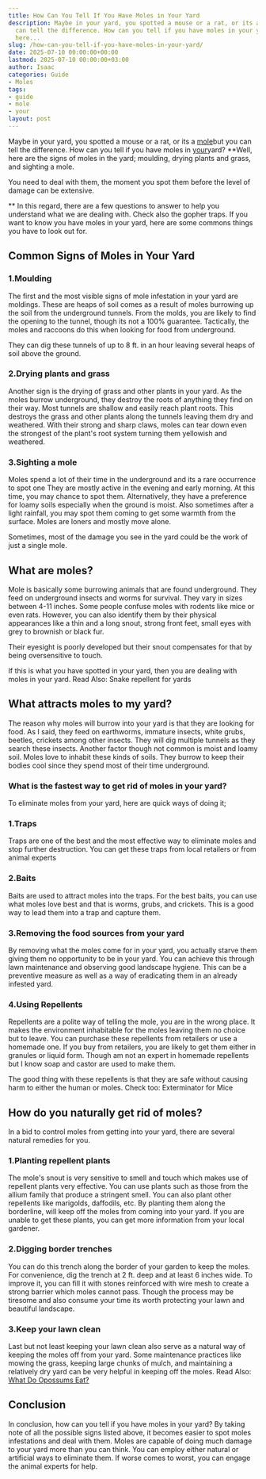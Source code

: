 ```yaml
---
title: How Can You Tell If You Have Moles in Your Yard
description: Maybe in your yard, you spotted a mouse or a rat, or its a mole but you
  can tell the difference. How can you tell if you have moles in your yard? Well,
  here...
slug: /how-can-you-tell-if-you-have-moles-in-your-yard/
date: 2025-07-10 00:00:00+00:00
lastmod: 2025-07-10 00:00:00+03:00
author: Isaac
categories: Guide
- Moles
tags:
- guide
- mole
- your
layout: post
---
```

Maybe in your yard, you spotted a mouse or a rat, or its a [mole](https://pestpolicy.com/do-moles-have-eyes/)but you can tell the difference. How can you tell if you have moles in [your](https://pestpolicy.com/how-to-clean-your-laptop-keyboard/)yard? **Well, here are the signs of moles in the yard; moulding, drying plants and grass, and sighting a mole.

You need to deal with them, the moment you spot them before the level of damage can be extensive.

** In this regard, there are a few questions to answer to help you understand what we are dealing with. Check also the gopher traps. If you want to know you have moles in your yard, here are some commons things you have to look out for.

##  **Common Signs of Moles in Your Yard**

###  1.**Moulding**

The first and the most visible signs of mole infestation in your yard are moldings. These are heaps of soil comes as a result of moles burrowing up the soil from the underground tunnels. From the molds, you are likely to find the opening to the tunnel, though its not a 100% guarantee. Tactically, the moles and raccoons do this when looking for food from underground.

They can dig these tunnels of up to 8 ft. in an hour leaving several heaps of soil above the ground.

###  2.**Drying plants and grass**

Another sign is the drying of grass and other plants in your yard. As the moles burrow underground, they destroy the roots of anything they find on their way. Most tunnels are shallow and easily reach plant roots. This destroys the grass and other plants along the tunnels leaving them dry and weathered. With their strong and sharp claws, moles can tear down even the strongest of the plant's root system turning them yellowish and weathered.

###  3.**Sighting a mole**

Moles spend a lot of their time in the underground and its a rare occurrence to spot one They are mostly active in the evening and early morning. At this time, you may chance to spot them. Alternatively, they have a preference for loamy soils especially when the ground is moist. Also sometimes after a light rainfall, you may spot them coming to get some warmth from the surface. Moles are loners and mostly move alone.

Sometimes, most of the damage you see in the yard could be the work of just a single mole.

##  What are moles?

Mole is basically some burrowing animals that are found underground. They feed on underground insects and worms for survival. They vary in sizes between 4-11 inches. Some people confuse moles with rodents like mice or even rats. However, you can also identify them by their physical appearances like a thin and a long snout, strong front feet, small eyes with grey to brownish or black fur.

Their eyesight is poorly developed but their snout compensates for that by being oversensitive to touch.

If this is what you have spotted in your yard, then you are dealing with moles in your yard. Read Also: Snake repellent for yards

##  **What attracts moles to my yard?**

The reason why moles will burrow into your yard is that they are looking for food. As I said, they feed on earthworms, immature insects, white grubs, beetles, crickets among other insects. They will dig multiple tunnels as they search these insects. Another factor though not common is moist and loamy soil. Moles love to inhabit these kinds of soils. They burrow to keep their bodies cool since they spend most of their time underground.

###  **What is the fastest way to get rid of moles in your yard?**

To eliminate moles from your yard, here are quick ways of doing it;

###  1.**Traps**

Traps are one of the best and the most effective way to eliminate moles and stop further destruction. You can get these traps from local retailers or from animal experts

###  2.**Baits**

Baits are used to attract moles into the traps. For the best baits, you can use what moles love best and that is worms, grubs, and crickets. This is a good way to lead them into a trap and capture them.

###  3.**Removing the food sources from your yard**

By removing what the moles come for in your yard, you actually starve them giving them no opportunity to be in your yard. You can achieve this through lawn maintenance and observing good landscape hygiene. This can be a preventive measure as well as a way of eradicating them in an already infested yard.

###  4.**Using Repellents**

Repellents are a polite way of telling the mole, you are in the wrong place. It makes the environment inhabitable for the moles leaving them no choice but to leave. You can purchase these repellents from retailers or use a homemade one. If you buy from retailers, you are likely to get them either in granules or liquid form. Though am not an expert in homemade repellents but I know soap and castor are used to make them.

The good thing with these repellents is that they are safe without causing harm to either the human or moles. Check too: Exterminator for Mice

##  **How do you naturally get rid of moles?**

In a bid to control moles from getting into your yard, there are several natural remedies for you.

###  1.**Planting repellent plants**

The mole's snout is very sensitive to smell and touch which makes use of repellent plants very effective. You can use plants such as those from the allium family that produce a stringent smell. You can also plant other repellents like marigolds, daffodils, etc. By planting them along the borderline, will keep off the moles from coming into your yard. If you are unable to get these plants, you can get more information from your local gardener.

###  2.**Digging border trenches**

You can do this trench along the border of your garden to keep the moles. For convenience, dig the trench at 2 ft. deep and at least 6 inches wide. To improve it, you can fill it with stones reinforced with wire mesh to create a strong barrier which moles cannot pass. Though the process may be tiresome and also consume your time its worth protecting your lawn and beautiful landscape.

###  3.**Keep your lawn clean**

Last but not least keeping your lawn clean also serve as a natural way of keeping the moles off from your yard. Some maintenance practices like mowing the grass, keeping large chunks of mulch, and maintaining a relatively dry yard can be very helpful in keeping off the moles. Read Also: [What Do Opossums Eat? ](https://pestpolicy.com/what-do-opossums-eat/)

##  Conclusion

In conclusion, how can you tell if you have moles in your yard? By taking note of all the possible signs listed above, it becomes easier to spot moles infestations and deal with them. Moles are capable of doing much damage to your yard more than you can think. You can employ either natural or artificial ways to eliminate them. If worse comes to worst, you can engage the animal experts for help.